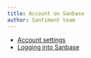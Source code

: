 ```yaml
---
title: Account on Sanbase
author: Santiment team
---
```


- [Account settings](/sanbase/my-account/account-settings)
- [Logging into Sanbase](/sanbase/my-account/logging-into-sanbase)
